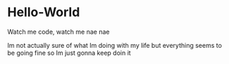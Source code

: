 # Hello-World
Watch me code, watch me nae nae


Im not actually sure of what Im doing with my life but everything seems to be going fine so Im just gonna keep doin it
